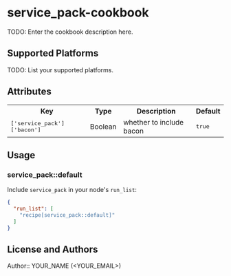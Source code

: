 # service_pack-cookbook

TODO: Enter the cookbook description here.

## Supported Platforms

TODO: List your supported platforms.

## Attributes

<table>
  <tr>
    <th>Key</th>
    <th>Type</th>
    <th>Description</th>
    <th>Default</th>
  </tr>
  <tr>
    <td><tt>['service_pack']['bacon']</tt></td>
    <td>Boolean</td>
    <td>whether to include bacon</td>
    <td><tt>true</tt></td>
  </tr>
</table>

## Usage

### service_pack::default

Include `service_pack` in your node's `run_list`:

```json
{
  "run_list": [
    "recipe[service_pack::default]"
  ]
}
```

## License and Authors

Author:: YOUR_NAME (<YOUR_EMAIL>)

